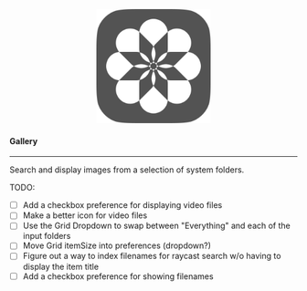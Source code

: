 <p align='center'>
  <img src='./assets/gallery.png' width='200'/>
</p>

#### Gallery
---

Search and display images from a selection of system folders.

TODO:
- [ ] Add a checkbox preference for displaying video files
- [ ] Make a better icon for video files
- [ ] Use the Grid Dropdown to swap between "Everything" and each of the input folders
- [ ] Move Grid itemSize into preferences (dropdown?)
- [ ] Figure out a way to index filenames for raycast search w/o having to display the item title
- [ ] Add a checkbox preference for showing filenames